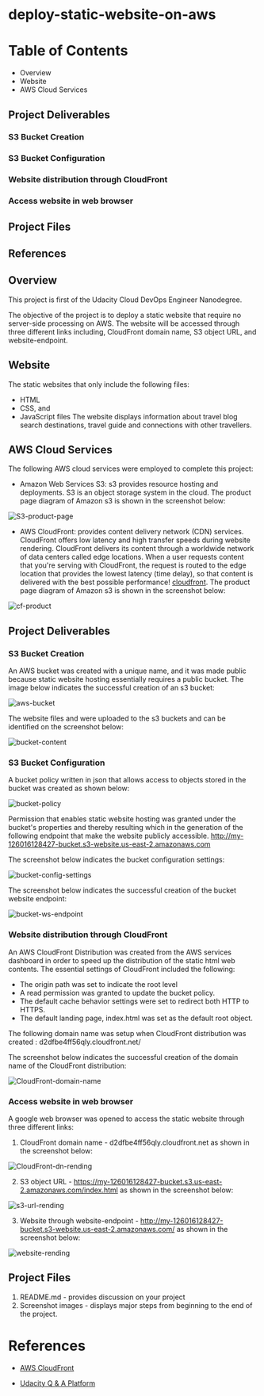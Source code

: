 # deploy-static-website-on-aws

# Table of Contents
* Overview
* Website
* AWS Cloud Services
## Project Deliverables
### S3 Bucket Creation
### S3 Bucket Configuration
### Website distribution through CloudFront
### Access website in web browser
## Project Files
## References

## Overview

This project is first of the Udacity Cloud DevOps Engineer Nanodegree.

The objective of the project is to deploy a static website that require no server-side processing on AWS.
The website will be accessed through three different links including, CloudFront domain name, S3 object URL, and website-endpoint.

## Website

The static websites that only include the following files:
* HTML
* CSS, and
* JavaScript files
The website displays information about travel blog search destinations, travel guide and connections with other travellers.

## AWS Cloud Services

The following AWS cloud services were employed to complete this project:

* Amazon Web Services S3: s3 provides resource hosting and deployments. S3 is an object storage system in the cloud. The product page
diagram of Amazon s3 is shown in the screenshot below:

![S3-product-page](https://github.com/eaamankwah/deploy-static-website-on-aws/blob/main/screenshots/S3-product-page.png)


* AWS CloudFront: provides content delivery network (CDN) services. CloudFront offers low latency and high transfer speeds during website rendering. CloudFront delivers its content through a worldwide network of data centers called edge locations. When a user requests content that you're serving with CloudFront, the request is routed to the edge location that provides the lowest latency (time delay), so that content is delivered with the best possible performance! [cloudfront](https://docs.aws.amazon.com/AmazonCloudFront/latest/DeveloperGuide/Introduction.htm). The product page
diagram of Amazon s3 is shown in the screenshot below:

![cf-product](https://github.com/eaamankwah/deploy-static-website-on-aws/blob/main/screenshots/cf-product.png)

## Project Deliverables

### S3 Bucket Creation

An AWS bucket was created with a unique name, and it was made public because static website hosting essentially requires a public bucket.
The image below indicates the successful creation of an s3 bucket:

![aws-bucket](https://github.com/eaamankwah/deploy-static-website-on-aws/blob/main/screenshots/aws-bucket.png)

The website files and were uploaded to the s3 buckets and can be identified on the screenshot below:

![bucket-content](https://github.com/eaamankwah/deploy-static-website-on-aws/blob/main/screenshots/bucket-uploads.png)

### S3 Bucket Configuration

A bucket policy written in json that allows access to objects stored in the bucket was created as shown below:

![bucket-policy](https://github.com/eaamankwah/deploy-static-website-on-aws/blob/main/screenshots/bucket-policy.png)

Permission that enables static website hosting was granted under the bucket's properties and thereby resulting which in
the generation of the following endpoint that make the website publicly accessible.
http://my-126016128427-bucket.s3-website.us-east-2.amazonaws.com

The screenshot below indicates the bucket configuration settings:

![bucket-config-settings](https://github.com/eaamankwah/deploy-static-website-on-aws/blob/main/screenshots/bucket-config.png)

The screenshot below indicates the successful creation of the bucket website endpoint:

![bucket-ws-endpoint](https://github.com/eaamankwah/deploy-static-website-on-aws/blob/main/screenshots/bucket-endpoint.png)

### Website distribution through CloudFront

An AWS CloudFront Distribution was created from the AWS services dashboard in order to speed up the distribution of the static html
web contents. The essential settings of CloudFront included the following:
* The origin path was set to indicate the root level
* A read permission was granted to update the bucket policy.
* The default cache behavior settings were set to redirect both HTTP to HTTPS.
* The default landing page, index.html was set as the default root object.

The following domain name was setup when CloudFront distribution was created : d2dfbe4ff56qly.cloudfront.net/

The screenshot below indicates the successful creation of the domain name of the CloudFront distribution:

![CloudFront-domain-name](https://github.com/eaamankwah/deploy-static-website-on-aws/blob/main/screenshots/domain-name-distribution.png)

### Access website in web browser
A google web browser was opened to access the static website through three different links:

1. CloudFront domain name - d2dfbe4ff56qly.cloudfront.net as shown in the screenshot below:

![CloudFront-dn-rending](https://github.com/eaamankwah/deploy-static-website-on-aws/blob/main/screenshots/cf-dn-rending.png)

2. S3 object URL - https://my-126016128427-bucket.s3.us-east-2.amazonaws.com/index.html as shown in the screenshot below:

![s3-url-rending](https://github.com/eaamankwah/deploy-static-website-on-aws/blob/main/screenshots/s3-object-url.png)

3. Website through website-endpoint - http://my-126016128427-bucket.s3-website.us-east-2.amazonaws.com/ as shown in the screenshot below:

![website-rending](https://github.com/eaamankwah/deploy-static-website-on-aws/blob/main/screenshots/ws-endpoint.png)

## Project Files

1. README.md - provides discussion on your project
2. Screenshot images - displays major steps from beginning to the end of the project.

# References

* [AWS CloudFront](https://docs.aws.amazon.com/AmazonCloudFront/latest/DeveloperGuide/Introduction.html)

* [Udacity Q & A Platform](https://knowledge.udacity.com/?nanodegree=nd9991&page=1&project=616&rubric=2573)
